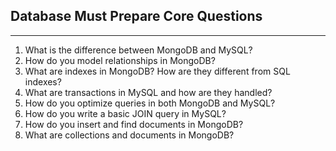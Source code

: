 ## Database Must Prepare Core Questions

---

1. What is the difference between MongoDB and MySQL?
2. How do you model relationships in MongoDB?
3. What are indexes in MongoDB? How are they different from SQL indexes?
4. What are transactions in MySQL and how are they handled?
5. How do you optimize queries in both MongoDB and MySQL?
6. How do you write a basic JOIN query in MySQL?
7. How do you insert and find documents in MongoDB?
8. What are collections and documents in MongoDB?